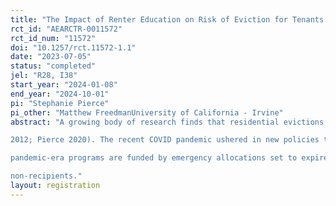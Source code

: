 ```yaml
---
title: "The Impact of Renter Education on Risk of Eviction for Tenants with and without Rental Assistance"
rct_id: "AEARCTR-0011572"
rct_id_num: "11572"
doi: "10.1257/rct.11572-1.1"
date: "2023-07-05"
status: "completed"
jel: "R28, I38"
start_year: "2024-01-08"
end_year: "2024-10-01"
pi: "Stephanie Pierce"
pi_other: "Matthew FreedmanUniversity of California - Irvine"
abstract: "A growing body of research finds that residential evictions are associated with negative social, economic, and health consequences for households and communities (Slee and Desmond 2021; Leifheit et al. 2021; Hatch and Yun 2021; Ghimire et al. 2021; Desmond
2012; Pierce 2020). The recent COVID pandemic ushered in new policies to prevent and stabilize tenants, such as Emergency Rental Assistance (ERA) and temporary eviction moratoria, the effects of which are still being evaluated (e.g., Reina et al. 2021) . However,
pandemic-era programs are funded by emergency allocations set to expire at the end of 2022 or early 2023. Thus, local governments that wish to extend eviction-prevention work, must rely on other programs and policies. The proposed study seeks to evaluate the effect a county-sponsored non-profit renter education program on the risk of eviction. Using an experimental design, we aim to evaluate the impact of renter education on applicants to a rental assistance program and test the differential effect of renter education on rental assistance recipients and
non-recipients."
layout: registration
---
```


